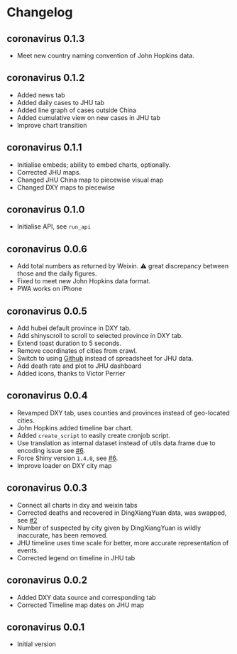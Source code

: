 # Changelog

## coronavirus 0.1.3

- Meet new country naming convention of John Hopkins data.

## coronavirus 0.1.2

- Added news tab
- Added daily cases to JHU tab
- Added line graph of cases outside China
- Added cumulative view on new cases in JHU tab
- Improve chart transition

## coronavirus 0.1.1

- Initialise embeds; ability to embed charts, optionally.
- Corrected JHU maps.
- Changed JHU China map to piecewise visual map
- Changed DXY maps to piecewise

## coronavirus 0.1.0

- Initialise API, see `run_api`

## coronavirus 0.0.6

- Add total numbers as returned by Weixin. :warning: great discrepancy between those and the daily figures.
- Fixed to meet new John Hopkins data format.
- PWA works on iPhone

## coronavirus 0.0.5

- Add hubei default province in DXY tab.
- Add shinyscroll to scroll to selected province in DXY tab.
- Extend toast duration to 5 seconds.
- Remove coordinates of cities from crawl.
- Switch to using [Github](https://github.com/CSSEGISandData/2019-nCoV) instead of spreadsheet for JHU data. 
- Add death rate and plot to JHU dashboard
- Added icons, thanks to Victor Perrier

## coronavirus 0.0.4

- Revamped DXY tab, uses counties and provinces instead of geo-located cities.
- John Hopkins added timeline bar chart.
- Added `create_script` to easily create cronjob script.
- Use translation as internal dataset instead of utils data.frame due to encoding issue see [#6](https://github.com/JohnCoene/coronavirus/issues/6).
- Force Shiny version `1.4.0`, see [#6](https://github.com/JohnCoene/coronavirus/issues/6).
- Improve loader on DXY city map

## coronavirus 0.0.3

- Connect all charts in dxy and weixin tabs
- Corrected deaths and recovered in DingXiangYuan data, was swapped, see [#2](https://github.com/JohnCoene/coronavirus/issues/2)
- Number of suspected by city given by DingXiangYuan is wildly inaccurate, has been removed.
- JHU timeline uses time scale for better, more accurate representation of events.
- Corrected legend on timeline in JHU tab

## coronavirus 0.0.2

- Added DXY data source and corresponding tab
- Corrected Timeline map dates on JHU map

## coronavirus 0.0.1

* Initial version
